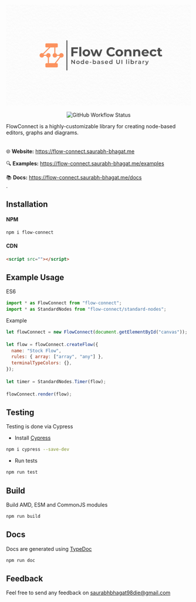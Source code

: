 ![Flow Connect](media/flow-connect-index.png)

<p align="center">
<img alt="GitHub Workflow Status" src="https://img.shields.io/github/workflow/status/saurabh-prosoft/flow-connect/build?color=rgb%2880%2C%20128%2C%20230%29&label=Build&style=flat-square">

</p>

FlowConnect is a highly-customizable library for creating node-based editors, graphs and diagrams.
\
\
\
:globe_with_meridians: **Website:** https://flow-connect.saurabh-bhagat.me

:mag: **Examples:** https://flow-connect.saurabh-bhagat.me/examples

:books: **Docs:** https://flow-connect.saurabh-bhagat.me/docs
\
\.

## Installation

#### NPM


```bash
npm i flow-connect
```

#### CDN


```html
<script src=""></script>
```

## Example Usage

ES6

```js
import * as FlowConnect from "flow-connect";
import * as StandardNodes from "flow-connect/standard-nodes";
```

Example

```js
let flowConnect = new FlowConnect(document.getElementById("canvas"));

let flow = flowConnect.createFlow({
  name: "Stock Flow",
  rules: { array: ["array", "any"] },
  terminalTypeColors: {},
});

let timer = StandardNodes.Timer(flow);

flowConnect.render(flow);
```

## Testing

Testing is done via Cypress

- Install [Cypress](https://docs.cypress.io/guides/getting-started/installing-cypress#System-requirements)

```bash
npm i cypress --save-dev
```

- Run tests

```bash
npm run test
```

## Build

Build AMD, ESM and CommonJS modules

```bash
npm run build
```

## Docs

Docs are generated using [TypeDoc](https://typedoc.org/)

```bash
npm run doc
```

## Feedback

Feel free to send any feedback on <saurabhbhagat98die@gmail.com>
